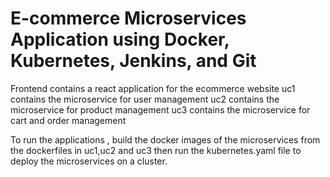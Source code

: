 # E-commerce Microservices Application using Docker, Kubernetes, Jenkins, and Git
Frontend contains a react application for the ecommerce website
uc1 contains the microservice for user management
uc2 contains the microservice for product management
uc3 contains the microservice for cart and order management

To run the applications , build the docker images of the microservices from the dockerfiles in uc1,uc2 and uc3 then run the kubernetes.yaml file to deploy the microservices on a cluster.

